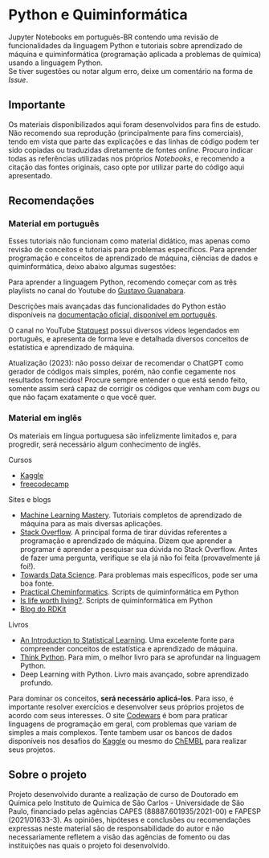 # Python e Quiminformática

Jupyter Notebooks em português-BR contendo uma revisão de funcionalidades da linguagem Python e tutoriais sobre aprendizado de máquina e quiminformática (programação aplicada a problemas de química) usando a linguagem Python. </br>
Se tiver sugestões ou notar algum erro, deixe um comentário na forma de *Issue*.

## Importante

Os materiais disponibilizados aqui foram desenvolvidos para fins de estudo. Não recomendo sua reprodução (principalmente para fins comerciais), tendo em vista que parte das explicações e das linhas de código podem ter sido copiadas ou traduzidas diretamente de fontes *online*. Procuro indicar todas as referências utilizadas nos próprios *Notebooks*, e recomendo a citação das fontes originais, caso opte por utilizar parte do código aqui apresentado.

## Recomendações

### Material em português

Esses tutoriais não funcionam como material didático, mas apenas como revisão de conceitos e tutoriais para problemas específicos. Para aprender programação e conceitos de aprendizado de máquina, ciências de dados e quiminformática, deixo abaixo algumas sugestões:

Para aprender a linguagem Python, recomendo começar com as três playlists no canal do Youtube do [Gustavo Guanabara](https://www.youtube.com/watch?v=S9uPNppGsGo&list=PLHz_AreHm4dlKP6QQCekuIPky1CiwmdI6).

Descrições mais avançadas das funcionalidades do Python estão disponíveis na [documentação oficial, disponível em português](https://docs.python.org/pt-br/3/).

O canal no YouTube [Statquest](https://www.youtube.com/watch?v=J4Wdy0Wc_xQ) possui diversos vídeos legendados em português, e apresenta de forma leve e detalhada diversos conceitos de estatística e aprendizado de máquina.

Atualização (2023): não posso deixar de recomendar o ChatGPT como gerador de códigos mais simples, porém, não confie cegamente nos resultados fornecidos! Procure sempre entender o que está sendo feito, somente assim será capaz de corrigir os códigos que venham com *bugs* ou que não façam exatamente o que você quer.

### Material em inglês

Os materiais em língua portuguesa são infelizmente limitados e, para progredir, será necessário algum conhecimento de inglês. 

Cursos 
- [Kaggle](https://www.kaggle.com/learn)
- [freecodecamp](https://www.freecodecamp.org/)

Sites e blogs
- [Machine Learning Mastery](https://machinelearningmastery.com/). Tutoriais completos de aprendizado de máquina para as mais diversas aplicações.
- [Stack Overflow](https://stackoverflow.com/). A principal forma de tirar dúvidas referentes a programação e aprendizado de máquina. Dizem que aprender a programar é aprender a pesquisar sua dúvida no Stack Overflow. Antes de fazer uma pergunta, verifique se ela já não foi feita (provavelmente já foi!).
- [Towards Data Science](https://www.towardsdatascience.com/). Para problemas mais específicos, pode ser uma boa fonte.
- [Practical Cheminformatics](http://practicalcheminformatics.blogspot.com/). Scripts de quiminformática em Python
- [Is life worth living?](https://iwatobipen.wordpress.com/). Scripts de quiminformática em Python
- [Blog do RDKit](https://greglandrum.github.io/rdkit-blog/)

Livros
- [An Introduction to Statistical Learning](https://www.statlearning.com/). Uma excelente fonte para compreender conceitos de estatística e aprendizado de máquina.
- [Think Python](https://open.umn.edu/opentextbooks/textbooks/43). Para mim, o melhor livro para se aprofundar na linguagem Python.
- Deep Learning with Python. Livro mais avançado, sobre aprendizado profundo. 

Para dominar os conceitos, **será necessário aplicá-los**. Para isso, é importante resolver exercícios e desenvolver seus próprios projetos de acordo com seus interesses. O site [Codewars](https://www.codewars.com/) é bom para praticar linguagens de programação em geral, com problemas que variam de simples a mais complexos. Tente tambem usar os bancos de dados disponíveis nos desafios do [Kaggle](https://www.kaggle.com/) ou mesmo do [ChEMBL](https://www.ebi.ac.uk/chembl/) para realizar seus projetos.

## Sobre o projeto

Projeto desenvolvido durante a realização de curso de Doutorado em Química pelo Instituto de Química de São Carlos - Universidade de São Paulo, financiado pelas agências CAPES (88887.601935/2021-00) e FAPESP (2021/01633-3). As opiniões, hipóteses e conclusões ou recomendações expressas neste material são de responsabilidade do autor e não necessariamente refletem a visão das agências de fomento ou das instituições nas quais o projeto foi desenvolvido.
